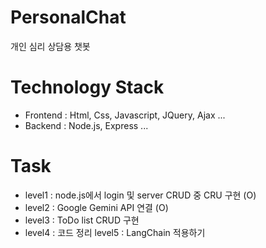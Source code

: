 # PersonalChat
개인 심리 상담용 챗봇

# Technology Stack
- Frontend : Html, Css, Javascript, JQuery, Ajax ...
- Backend : Node.js, Express ...

# Task
- level1 : node.js에서 login 및 server CRUD 중 CRU 구현 (O)
- level2 : Google Gemini API 연결 (O)
- level3 : ToDo list CRUD 구현
- level4 : 코드 정리
  level5 : LangChain 적용하기
